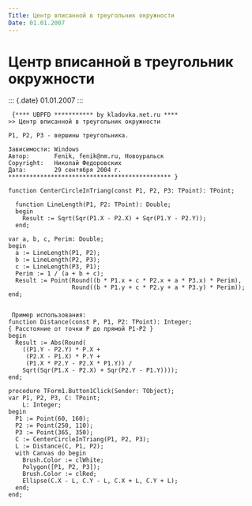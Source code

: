 ```yaml
---
Title: Центр вписанной в треугольник окружности
Date: 01.01.2007
---
```



Центр вписанной в треугольник окружности
========================================

::: {.date}
01.01.2007
:::

     {**** UBPFD *********** by kladovka.net.ru ****
    >> Центр вписанной в треугольник окружности
     
    P1, P2, P3 - вершины треугольника.
     
    Зависимости: Windows
    Автор:       Fenik, fenik@nm.ru, Новоуральск
    Copyright:   Николай Федоровских
    Дата:        29 сентября 2004 г.
    ********************************************** }
     
    function CenterCircleInTriang(const P1, P2, P3: TPoint): TPoint;
     
      function LineLength(P1, P2: TPoint): Double;
      begin
        Result := Sqrt(Sqr(P1.X - P2.X) + Sqr(P1.Y - P2.Y));
      end;
     
    var a, b, c, Perim: Double;
    begin
      a := LineLength(P1, P2);
      b := LineLength(P2, P3);
      c := LineLength(P3, P1);
      Perim := 1 / (a + b + c);
      Result := Point(Round((b * P1.x + c * P2.x + a * P3.x) * Perim),
                      Round((b * P1.y + c * P2.y + a * P3.y) * Perim));
    end; 
     
     
     Пример использования:
    function Distance(const P, P1, P2: TPoint): Integer;
    { Расстояние от точки P до прямой P1-P2 }
    begin 
      Result := Abs(Round(
        ((P1.Y - P2.Y) * P.X +
         (P2.X - P1.X) * P.Y +
         (P1.X * P2.Y - P2.X * P1.Y)) /
        Sqrt(Sqr(P1.X - P2.X) + Sqr(P2.Y - P1.Y))));
    end;
     
    procedure TForm1.Button1Click(Sender: TObject);
    var P1, P2, P3, C: TPoint;
        L: Integer;
    begin
      P1 := Point(60, 160);
      P2 := Point(250, 110);
      P3 := Point(365, 350);
      C := CenterCircleInTriang(P1, P2, P3);
      L := Distance(C, P1, P2);
      with Canvas do begin
        Brush.Color := clWhite;
        Polygon([P1, P2, P3]);
        Brush.Color := clRed;
        Ellipse(C.X - L, C.Y - L, C.X + L, C.Y + L);
      end;
    end; 
